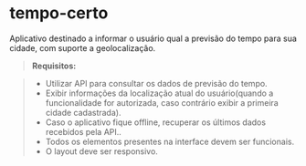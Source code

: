# tempo-certo
Aplicativo destinado a informar o usuário qual a previsão do tempo para sua cidade, com suporte a geolocalização.

> **Requisitos:**

> - Utilizar API para consultar os dados de previsão do tempo.
> -  Exibir informações da localização atual do usuário(quando a funcionalidade for autorizada, caso contrário exibir a primeira cidade cadastrada).
> - Caso o aplicativo fique offline, recuperar os últimos dados recebidos pela API..
> - Todos os elementos presentes na interface devem ser funcionais. 
> - O layout deve ser responsivo.